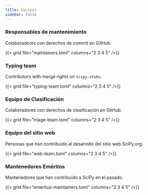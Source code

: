 ```yaml
---
title: Equipos
sidebar: false
---
```


### Responsables de mantenimiento

Colaboradores con derechos de commit en GitHub.

{{< grid file="maintainers.toml" columns="2 3 4 5" />}}

### Typing team

Contributors with merge rights on `scipy-stubs`.

{{< grid file="typing-team.toml" columns="2 3 4 5" />}}

### Equipo de Clasificación

Colaboradores con derechos de clasificación en GitHub.

{{< grid file="triage-team.toml" columns="2 3 4 5" />}}

### Equipo del sitio web

Personas que han contribuido al desarrollo del sitio web SciPy.org.

{{< grid file="web-team.toml" columns="2 3 4 5" />}}

### Mantenedores Eméritos

Mantenedores que han contribuido a SciPy en el pasado.

{{< grid file="emeritus-maintainers.toml" columns="2 3 4 5" />}}
